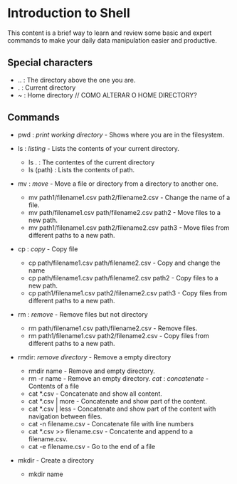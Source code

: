 # Introduction to Shell

This content is a brief way to learn and review some basic and expert commands to make your daily data manipulation easier and productive.

## Special characters
* ..    : The directory above the one you are.
* .     : Current directory
* ~     : Home directory // COMO ALTERAR O HOME DIRECTORY?

## Commands

* pwd   : *print working directory* - Shows where you are in the filesystem.

* ls    : *listing* - Lists the contents of your current directory. 
    - ls .    : The contentes of the current directory
    - ls (path)   : Lists the contents of path.
* mv    : *move* - Move a file or directory from a directory to another one.
    - mv path1/filename1.csv path2/filename2.csv    - Change the name of a file. 
    - mv path/filename1.csv path/filename2.csv path2 - Move files to a new path. 
    - mv path1/filename1.csv path2/filename2.csv path3 - Move files from different paths to a new path.
* cp    : *copy* - Copy file
    - cp path/filename1.csv path/filename2.csv - Copy and change the name
    - cp path/filename1.csv path/filename2.csv path2 - Copy files to a new path. 
    - cp path1/filename1.csv path2/filename2.csv path3 - Copy files from different paths to a new path.
* rm    : *remove* - Remove files but not directory
    - rm path/filename1.csv path/filename2.csv - Remove files.
    - rm path1/filename1.csv path2/filename2.csv - Copy files from different paths to a new path.

* rmdir: *remove directory* - Remove a empty directory
    - rmdir name - Remove and empty directory.
   - rm -r name - Remove an empty directory.
*cat* : *concatenate* - Contents of a file
  - cat *.csv - Concatenate and show all content.
  - cat *.csv | more - Concatenate and show part of the content.
  - cat *.csv | less - Concatenate and show part of the content with navigation between files.
  - cat -n filename.csv - Concatenate file with line numbers
  - cat *.csv >> filename.csv - Concatente and append to a filename.csv.
  - cat -e filename.csv - Go to the end of a file
  
  


* mkdir - Create a directory
    - mkdir name
